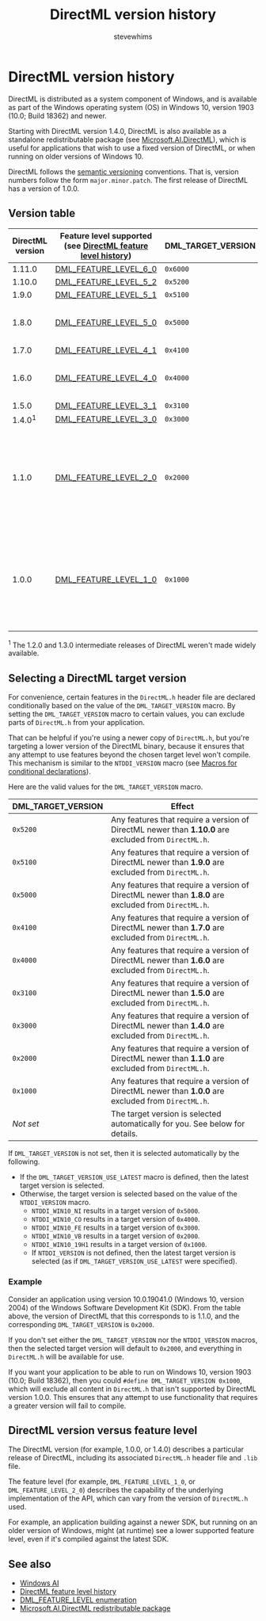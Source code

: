﻿---
title: DirectML version history
description: DirectML is distributed as a system component of Windows, and is available as part of the Windows operating system (OS) in Windows 10, version 1903 (10.0; Build 18362) and newer.
ms.topic: article
ms.date: 05/09/2023
author: stevewhims
ms.author: stwhi
---

# DirectML version history

DirectML is distributed as a system component of Windows, and is available as part of the Windows operating system (OS) in Windows 10, version 1903 (10.0; Build 18362) and newer.

Starting with DirectML version 1.4.0, DirectML is also available as a standalone redistributable package (see [Microsoft.AI.DirectML](https://www.nuget.org/packages/Microsoft.AI.DirectML/)), which is useful for applications that wish to use a fixed version of DirectML, or when running on older versions of Windows 10.

DirectML follows the [semantic versioning](https://semver.org/) conventions. That is, version numbers follow the form `major.minor.patch`. The first release of DirectML has a version of 1.0.0.

## Version table

|DirectML version|Feature level supported (see [DirectML feature level history](dml-feature-level-history.md))|DML_TARGET_VERSION|First available in (OS)|First available in (Redistributable)|
|-|-|-|-|-|
|1.11.0|[DML_FEATURE_LEVEL_6_0](/windows/ai/directml/dml-feature-level-history#dml_feature_level_6_0)|`0x6000`|N/A|[DirectML-1.11.0](https://www.nuget.org/packages/Microsoft.AI.DirectML/1.11.0)|
|1.10.0|[DML_FEATURE_LEVEL_5_2](/windows/ai/directml/dml-feature-level-history#dml_feature_level_5_2)|`0x5200`|N/A|[DirectML-1.10.0](https://www.nuget.org/packages/Microsoft.AI.DirectML/1.10.0)|
|1.9.0|[DML_FEATURE_LEVEL_5_1](/windows/ai/directml/dml-feature-level-history#dml_feature_level_5_1)|`0x5100`|N/A|[DirectML-1.9.0](https://www.nuget.org/packages/Microsoft.AI.DirectML/1.9.0)|
|1.8.0|[DML_FEATURE_LEVEL_5_0](/windows/ai/directml/dml-feature-level-history#dml_feature_level_5_0)|`0x5000`|Windows 11 (Build 10.0.22621; 22H2)|[DirectML-1.8.0](https://www.nuget.org/packages/Microsoft.AI.DirectML/1.8.0)|
|1.7.0|[DML_FEATURE_LEVEL_4_1](/windows/ai/directml/dml-feature-level-history#dml_feature_level_4_1)|`0x4100`|N/A|[DirectML-1.7.0](https://www.nuget.org/packages/Microsoft.AI.DirectML/1.7.0)|
|1.6.0|[DML_FEATURE_LEVEL_4_0](/windows/ai/directml/dml-feature-level-history#dml_feature_level_4_0)|`0x4000`|Windows 11 (Build 10.0.22000; 21H2)|[DirectML-1.6.0](https://www.nuget.org/packages/Microsoft.AI.DirectML/1.6.0)|
|1.5.0|[DML_FEATURE_LEVEL_3_1](/windows/ai/directml/dml-feature-level-history#dml_feature_level_3_1)|`0x3100`|N/A|[DirectML-1.5.0](https://www.nuget.org/packages/Microsoft.AI.DirectML/1.5.0)|
|1.4.0<sup>1</sup>|[DML_FEATURE_LEVEL_3_0](/windows/ai/directml/dml-feature-level-history#dml_feature_level_3_0)|`0x3000`|N/A|[DirectML-1.4.0](https://www.nuget.org/packages/Microsoft.AI.DirectML/1.4.0)|
|1.1.0|[DML_FEATURE_LEVEL_2_0](/windows/ai/directml/dml-feature-level-history#dml_feature_level_2_0)|`0x2000`|Windows 10, version 2004 (10.0; Build 19041) (Windows 10 May 2020 Update). Aka "20H1".|N/A|
|1.0.0|[DML_FEATURE_LEVEL_1_0](/windows/ai/directml/dml-feature-level-history#dml_feature_level_1_0)|`0x1000`|Windows 10, version 1903 (10.0; Build 18362) (Windows 10 May 2019 Update). Aka "19H1".|N/A|

<sup>1</sup> The 1.2.0 and 1.3.0 intermediate releases of DirectML weren't made widely available.

## Selecting a DirectML target version

For convenience, certain features in the `DirectML.h` header file are declared conditionally based on the value of the `DML_TARGET_VERSION` macro. By setting the `DML_TARGET_VERSION` macro to certain values, you can exclude parts of `DirectML.h` from your application.

That can be helpful if you're using a newer copy of `DirectML.h`, but you're targeting a lower version of the DirectML binary, because it ensures that any attempt to use features beyond the chosen target level won't compile. This mechanism is similar to the `NTDDI_VERSION` macro (see [Macros for conditional declarations](/windows/win32/winprog/using-the-windows-headers#macros-for-conditional-declarations)).

Here are the valid values for the `DML_TARGET_VERSION` macro.

|DML_TARGET_VERSION|Effect|
|-|-|
|`0x5200`|Any features that require a version of DirectML newer than **1.10.0** are excluded from `DirectML.h`.|
|`0x5100`|Any features that require a version of DirectML newer than **1.9.0** are excluded from `DirectML.h`.|
|`0x5000`|Any features that require a version of DirectML newer than **1.8.0** are excluded from `DirectML.h`.|
|`0x4100`|Any features that require a version of DirectML newer than **1.7.0** are excluded from `DirectML.h`.|
|`0x4000`|Any features that require a version of DirectML newer than **1.6.0** are excluded from `DirectML.h`.|
|`0x3100`|Any features that require a version of DirectML newer than **1.5.0** are excluded from `DirectML.h`.|
|`0x3000`|Any features that require a version of DirectML newer than **1.4.0** are excluded from `DirectML.h`.|
|`0x2000`|Any features that require a version of DirectML newer than **1.1.0** are excluded from `DirectML.h`.|
|`0x1000`|Any features that require a version of DirectML newer than **1.0.0** are excluded from `DirectML.h`.|
|*Not set*|The target version is selected automatically for you. See below for details.|

If `DML_TARGET_VERSION` is not set, then it is selected automatically by the following.

* If the `DML_TARGET_VERSION_USE_LATEST` macro is defined, then the latest target version is selected.
* Otherwise, the target version is selected based on the value of the `NTDDI_VERSION` macro.
  *  `NTDDI_WIN10_NI` results in a target version of `0x5000`.
  *  `NTDDI_WIN10_CO` results in a target version of `0x4000`.
  *  `NTDDI_WIN10_FE` results in a target version of `0x3000`.
  *  `NTDDI_WIN10_VB` results in a target version of `0x2000`.
  *  `NTDDI_WIN10_19H1` results in a target version of `0x1000`.
  *  If `NTDDI_VERSION` is not defined, then the latest target version is selected (as if `DML_TARGET_VERSION_USE_LATEST` were specified).

### Example

Consider an application using version 10.0.19041.0 (Windows 10, version 2004) of the Windows Software Development Kit (SDK). From the table above, the version of DirectML that this corresponds to is 1.1.0, and the corresponding `DML_TARGET_VERSION` is `0x2000`.

If you don't set either the `DML_TARGET_VERSION` nor the `NTDDI_VERSION` macros, then the selected target version will default to `0x2000`, and everything in `DirectML.h` will be available for use.

If you want your application to be able to run on Windows 10, version 1903 (10.0; Build 18362), then you could `#define DML_TARGET_VERSION 0x1000`, which will exclude all content in `DirectML.h` that isn't supported by DirectML version 1.0.0. This ensures that any attempt to use functionality that requires a greater version will fail to compile.

## DirectML version versus feature level

The DirectML version (for example, 1.0.0, or 1.4.0) describes a particular release of DirectML, including its associated `DirectML.h` header file and `.lib` file.

The feature level (for example, `DML_FEATURE_LEVEL_1_0`, or `DML_FEATURE_LEVEL_2_0`) describes the capability of the underlying implementation of the API, which can vary from the version of `DirectML.h` used.

For example, an application building against a newer SDK, but running on an older version of Windows, might (at runtime) see a lower supported feature level, even if it's compiled against the latest SDK.

## See also

* [Windows AI](../index.yml)
* [DirectML feature level history](dml-feature-level-history.md)
* [DML_FEATURE_LEVEL enumeration](/windows/win32/api/directml/ne-directml-dml_feature_level)
* [Microsoft.AI.DirectML redistributable package](https://www.nuget.org/packages/Microsoft.AI.DirectML/)

